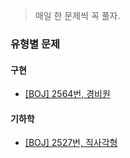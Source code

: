> 매일 한 문제씩 꼭 풀자.
### 유형별 문제
#### 구현
* [[BOJ] 2564번, 경비원](/BOJ/2564.cpp)
#### 기하학
* [[BOJ] 2527번, 직사각형](/BOJ/2527.cpp)